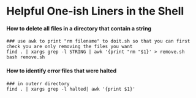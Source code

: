 # Helpful One-ish Liners in the Shell


#### How to delete all files in a directory that contain a string

```
### use awk to print "rm filename" to doit.sh so that you can first check you are only removing the files you want
find . | xargs grep -l STRING | awk '{print "rm "$1}' > remove.sh
bash remove.sh
```


#### How to identify error files that were halted

```
### in outerr directory
find . | xargs grep -l halted| awk '{print $1}'
```
